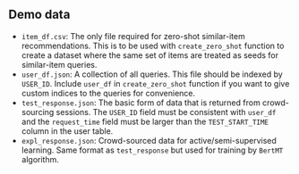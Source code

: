 Demo data
---
* `item_df.csv`: The only file required for zero-shot similar-item recommendations. This is to be used with `create_zero_shot` function to create a dataset where the same set of items are treated as seeds for similar-item queries.
* `user_df.json`: A collection of all queries. This file should be indexed by `USER_ID`. Include `user_df` in `create_zero_shot` function if you want to give custom indices to the queries for convenience.
* `test_response.json`: The basic form of data that is returned from crowd-sourcing sessions. The `USER_ID` field must be consistent with `user_df` and the `request_time` field must be larger than the `TEST_START_TIME` column in the user table.
* `expl_response.json`: Crowd-sourced data for active/semi-supervised learning. Same format as `test_response` but used for training by `BertMT` algorithm.
